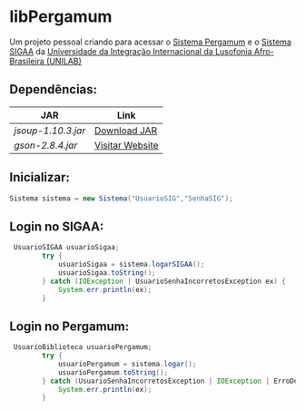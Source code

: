 # libPergamum

Um projeto pessoal criando para acessar o [Sistema Pergamum](http://bibweb.unilab.edu.br) e o [Sistema SIGAA](https://sig.unilab.edu.br) da [Universidade da Integração Internacional da Lusofonia Afro-Brasileira (UNILAB)](http://unilab.edu.br/)

## Dependências:
|JAR                 |Link                                                                                                 |
|--------------------|-----------------------------------------------------------------------------------------------------|
|*jsoup-1.10.3.jar*  |[Download JAR](https://jsoup.org/packages/jsoup-1.10.3.jar)                                          |
|*gson-2.8.4.jar*    |[Visitar Website](https://mvnrepository.com/artifact/com.google.code.gson/gson/2.8.4)                |

## Inicializar:

```java
Sistema sistema = new Sistema("UsuarioSIG","SenhaSIG");
```
## Login no SIGAA:

```java
 UsuarioSIGAA usuarioSigaa;
        try {
            usuarioSigaa = sistema.logarSIGAA();
            usuarioSigaa.toString();
        } catch (IOException | UsuarioSenhaIncorretosException ex) {
            System.err.println(ex);
        }
```

## Login no Pergamum:

```java
 UsuarioBiblioteca usuarioPergamum;
        try {
            usuarioPergamum = sistema.logar();
            usuarioPergamum.toString();
        } catch (UsuarioSenhaIncorretosException | IOException | ErroDesconhecidoLoginException ex) {
            System.err.println(ex);
        }
```
